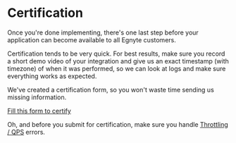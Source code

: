 # Certification

Once you're done implementing, there's one last step before your application can become available to all Egnyte customers.

Certification tends to be very quick. For best results, make sure you record a short demo video of your integration and give us an exact timestamp (with timezone) of when it was performed, so we can look at logs and make sure everything works as expected.

We've created a certification form, so you won't waste time sending us missing information.

[Fill this form to certify](https://docs.google.com/a/egnyte.com/forms/d/e/1FAIpQLScdHt9PHDBuerqAJU55jf_jPC0wTeKET5JWuTfSVgZThKz0gw/viewform)


Oh, and before you submit for certification, make sure you handle [Throttling / QPS](throttling.md) errors.
